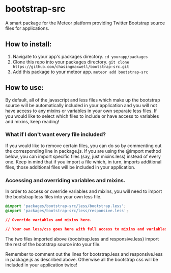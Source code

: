 bootstrap-src
=============

A smart package for the Meteor platform providing Twitter Bootstrap source files for applications.

## How to install:

1. Navigate to your app's packages directory. `cd yourapp/packages`
2. Clone this repo into your packages directory. `git clone https://github.com/chasingmaxwell/bootstrap-src.git`
3. Add this package to your meteor app. `meteor add bootstrap-src`

## How to use:

By default, all of the javascript and less files which make up the bootstrap source will be automatically included in your application and you will not have access to any mixins or variables in your own separate less files. If you would like to select which files to include or have access to variables and mixins, keep reading!

### What if I don't want every file included?

If you would like to remove certain files, you can do so by commenting out the corresponding line in package.js. If you are using the @import method below, you can import specific files (say, just mixins.less) instead of every one. Keep in mind that if you import a file which, in turn, imports additional files, those additional files will be included in your application.

### Accessing and overriding variables and mixins.

In order to access or override variables and mixins, you will need to import the bootstrap less files into your own less file.

```css
@import 'packages/bootstrap-src/less/bootstrap.less';
@import 'packages/bootstrap-src/less/responsive.less';

// Override variables and mixins here.

// Your own less/css goes here with full access to mixins and variables.
```

The two files imported above (bootstrap.less and responsive.less) import the rest of the bootstrap source into your file.

Remember to comment out the lines for bootstrap.less and responsive.less in package.js as described above. Otherwise all the bootstrap css will be included in your application twice!
